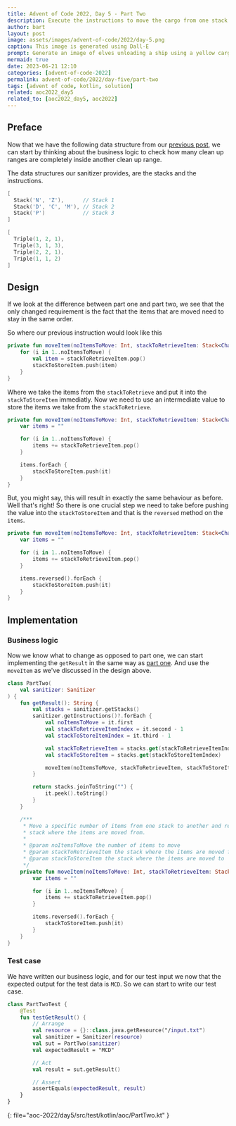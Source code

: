 ```yaml
---
title: Advent of Code 2022, Day 5 - Part Two
description: Execute the instructions to move the cargo from one stack to another in the same order.
author: bart
layout: post
image: assets/images/advent-of-code/2022/day-5.png
caption: This image is generated using Dall-E
prompt: Generate an image of elves unloading a ship using a yellow cargo crane in a minimalistic flat style
mermaid: true
date: 2023-06-21 12:10
categories: [advent-of-code-2022]
permalink: advent-of-code/2022/day-five/part-two
tags: [advent of code, kotlin, solution]
related: aoc2022_day5
related_to: [aoc2022_day5, aoc2022]
---
```


## Preface

Now that we have the following data structure from our [previous post](./2023-06-07-sanitizer.md), we can start by thinking about the business logic to check how many clean up ranges are completely inside another clean up range.

The data structures our sanitizer provides, are the stacks and the instructions.

```kotlin
[
  Stack('N', 'Z'),      // Stack 1
  Stack('D', 'C', 'M'), // Stack 2
  Stack('P')            // Stack 3
]
```

```kotlin
[
  Triple(1, 2, 1),
  Triple(3, 1, 3),
  Triple(2, 2, 1),
  Triple(1, 1, 2)
]
```

## Design

If we look at the difference between part one and part two, we see that the only changed requirement is the fact that the items that are moved need to stay in the same order.

So where our previous instruction would look like this

```kotlin
private fun moveItem(noItemsToMove: Int, stackToRetrieveItem: Stack<Char>, stackToStoreItem: Stack<Char>) {
    for (i in 1..noItemsToMove) {
        val item = stackToRetrieveItem.pop()
        stackToStoreItem.push(item)
    }
}
```

Where we take the items from the `stackToRetrieve` and put it into the `stackToStoreItem` immediatly. Now we need to use an intermediate value to store the items we take from the `stackToRetrieve`.

```kotlin
private fun moveItem(noItemsToMove: Int, stackToRetrieveItem: Stack<Char>, stackToStoreItem: Stack<Char>) {
    var items = ""

    for (i in 1..noItemsToMove) {
        items += stackToRetrieveItem.pop()
    }

    items.forEach {
        stackToStoreItem.push(it)
    }
}       
```

But, you might say, this will result in exactly the same behaviour as before. Well that's right! So there is one crucial step we need to take before pushing the value into the `stackToStoreItem` and that is the `reversed` method on the `items`.

```kotlin
private fun moveItem(noItemsToMove: Int, stackToRetrieveItem: Stack<Char>, stackToStoreItem: Stack<Char>) {
    var items = ""

    for (i in 1..noItemsToMove) {
        items += stackToRetrieveItem.pop()
    }

    items.reversed().forEach {
        stackToStoreItem.push(it)
    }
}
```

## Implementation

### Business logic

Now we know what to change as opposed to part one, we can start implementing the `getResult` in the same way as [part one](./2023-06-14-part-one.md). And use the `moveItem` as we've discussed in the design above.

```kotlin
class PartTwo(
    val sanitizer: Sanitizer
) {
    fun getResult(): String {
        val stacks = sanitizer.getStacks()
        sanitizer.getInstructions()?.forEach {
            val noItemsToMove = it.first
            val stackToRetrieveItemIndex = it.second - 1
            val stackToStoreItemIndex = it.third - 1

            val stackToRetrieveItem = stacks.get(stackToRetrieveItemIndex)
            val stackToStoreItem = stacks.get(stackToStoreItemIndex)

            moveItem(noItemsToMove, stackToRetrieveItem, stackToStoreItem)
        }

        return stacks.joinToString("") {
            it.peek().toString()
        }
    }

    /***
     * Move a specific number of items from one stack to another and remove them from the
     * stack where the items are moved from.
     *
     * @param noItemsToMove the number of items to move
     * @param stackToRetrieveItem the stack where the items are moved from
     * @param stackToStoreItem the stack where the items are moved to
     */
    private fun moveItem(noItemsToMove: Int, stackToRetrieveItem: Stack<Char>, stackToStoreItem: Stack<Char>) {
        var items = ""

        for (i in 1..noItemsToMove) {
            items += stackToRetrieveItem.pop()
        }

        items.reversed().forEach {
            stackToStoreItem.push(it)
        }
    }
}
```

### Test case

We have written our business logic, and for our test input we now that the expected output for the test data is `MCD`. So we can start to write our test case.

```kotlin
class PartTwoTest {
    @Test
    fun testGetResult() {
        // Arrange
        val resource = {}::class.java.getResource("/input.txt")
        val sanitizer = Sanitizer(resource)
        val sut = PartTwo(sanitizer)
        val expectedResult = "MCD"

        // Act
        val result = sut.getResult()

        // Assert
        assertEquals(expectedResult, result)
    }
}
```
{: file="aoc-2022/day5/src/test/kotlin/aoc/PartTwo.kt" }

